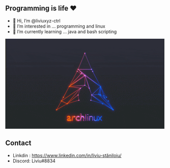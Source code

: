 ## Programming is life ❤️ 
- 👋 Hi, I’m @liviuxyz-ctrl
- 👀 I’m interested in ... programming and linux
- 🌱 I’m currently learning ... java and bash scripting


![linux](arch_linux.gif)

## Contact
- Linkdin : https://www.linkedin.com/in/liviu-stăniloiu/ <br>
- Discord: Liviu#8834
